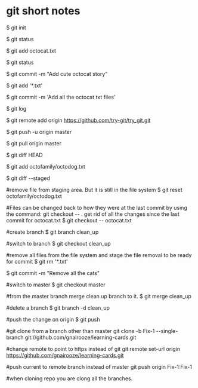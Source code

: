 git short notes
===============

$ git init

$ git status

$ git add octocat.txt

$ git status

$ git commit -m "Add cute octocat story"

$ git add '*.txt'

$ git commit -m 'Add all the octocat txt files'

$ git log

$ git remote add origin https://github.com/try-git/try_git.git

$ git push -u origin master

$ git pull origin master

$ git diff HEAD

$ git add octofamily/octodog.txt

$ git diff --staged

#remove file from staging area. But it is still in the file system
$ git reset octofamily/octodog.txt

#Files can be changed back to how they were at the last commit by using the command: git checkout -- <target>. get rid of all the changes since the last commit for octocat.txt
$ git checkout -- octocat.txt

#create branch
$ git branch clean_up

#switch to branch
$ git checkout clean_up

#remove all files from the file system and stage the file removal to be ready for commit
$ git rm '*.txt'

$ git commit -m "Remove all the cats"

#switch to master
$ git checkout master

#from the master branch merge clean up branch to it.
$ git merge clean_up

#delete a branch
$ git branch -d clean_up

#push the change on origin
$ git push

#git clone from a branch other than master
git clone -b Fix-1 --single-branch git://github.com/gnairooze/learning-cards.git

#change remote to point to https instead of git
git remote set-url origin https://github.com/gnairooze/learning-cards.git

#push current to remote branch instead of master
git push origin Fix-1:Fix-1

#when cloning repo you are clong all the branches.